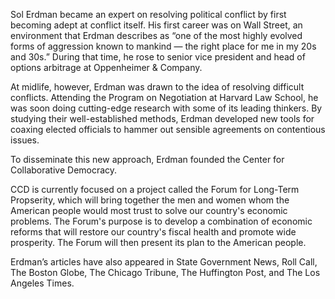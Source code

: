 Sol Erdman became an expert on resolving political conflict by first becoming adept at conflict itself. His first career was on Wall Street, an environment that Erdman describes as “one of the most highly evolved forms of aggression known to mankind — the right place for me in my 20s and 30s.” During that time, he rose to senior vice president and head of options arbitrage at Oppenheimer & Company.

At midlife, however, Erdman was drawn to the idea of resolving difficult conflicts. Attending the Program on Negotiation at Harvard Law School, he was soon doing cutting-edge research with some of its leading thinkers. By studying their well-established methods, Erdman developed new tools for coaxing elected officials to hammer out sensible agreements on contentious issues.

To disseminate this new approach, Erdman founded the Center for Collaborative Democracy. 

CCD is currently focused on a project called the Forum for Long-Term Propserity, which will bring together the men and women whom the American people would most trust to solve our country's economic problems. The Forum's purpose is to develop a combination of economic reforms that will restore our country's fiscal health and promote wide prosperity. The Forum will then present its plan to the American people. 

Erdman’s articles have also appeared in State Government News, Roll Call, The Boston Globe, The Chicago Tribune, The Huffington Post, and The Los Angeles Times.
